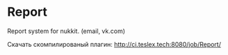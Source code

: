 # Report
Report system for nukkit. (email, vk.com)


Скачать скомпилированый плагин: http://ci.teslex.tech:8080/job/Report/
